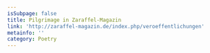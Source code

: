 ```yaml
---
isSubpage: false
title: Pilgrimage in Zaraffel-Magazin
link: 'http://zaraffel-magazin.de/index.php/veroeffentlichungen'
metainfo: ''
category: Poetry
---
```


